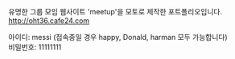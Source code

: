 유명한 그룹 모임 웹사이트 'meetup'을 모토로 제작한 포트폴리오입니다.
 http://oht36.cafe24.com

아이디: messi (접속중일 경우 happy, Donald, harman 모두 가능합니다)<br>
비밀번호: 11111111
